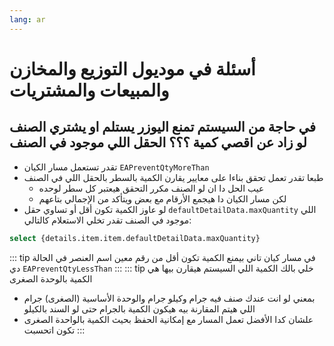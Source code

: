 ```yaml
---
lang: ar
---
```


# أسئلة في موديول التوزيع والمخازن والمبيعات والمشتريات 

## في حاجة من السيستم تمنع اليوزر يستلم او يشتري الصنف لو زاد عن اقصي كمية ؟؟؟ الحقل اللي موجود في الصنف
* تقدر تستعمل مسار الكيان `EAPreventQtyMoreThan`
* طبعا تقدر تعمل تحقق بناءا على معايير يقارن الكمية بالسطر بالحقل اللي في الصنف
  * عيب الحل دا ان لو الصنف مكرر التحقق هيعتبر كل سطر لوحده
  * لكن مسار الكيان دا هيجمع الأرقام مع بعض ويتأكد من الإجمالي بتاعهم
* لو عاوز الكمية تكون أقل أو تساوي حقل `defaultDetailData.maxQuantity` اللي موجود في الصنف تقدر تخلي الاستعلام كالتالي:
```sql
select {details.item.item.defaultDetailData.maxQuantity}
```
::: tip في مسار كيان تاني بيمنع الكمية تكون أقل من رقم معين
اسم العنصر في الحالة دي `EAPreventQtyLessThan` 
:::
::: tip خلي بالك الكمية اللي السيستم هيقارن بيها هي الكمية بالوحدة الصغرى
- بمعني لو انت عندك صنف فيه جرام وكيلو جرام والوحدة الأساسية (الصغرى) جرام اللي هيتم المقارنة بيه هيكون الكمية بالجرام حتى لو السند بالكيلو
- علشان كدا الأفضل تعمل المسار مع إمكانية الحفظ بحيث الكمية بالواحدة الصغرى تكون اتحسبت
:::